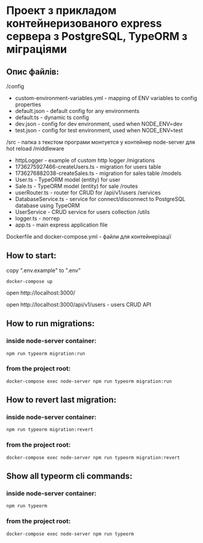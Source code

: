 # Проект з прикладом контейнеризованого express сервера з PostgreSQL, TypeORM з міграціями

## Опис файлів:
/config
* custom-environment-variables.yml - mapping of ENV variables to config properties
* default.json - default config for any environments
* default.ts - dynamic ts config
* dev.json - config for dev environment, used when NODE_ENV=dev
* test.json - config for test environment, used when NODE_ENV=test

/src  - папка з текстом програми монтуется у контейнер node-server для hot reload
  /middleware
  * httpLogger - example of custom http logger
  /migrations
  * 1736275927466-createUsers.ts - migration for users table
  * 1736276882038-createSales.ts - migration for sales table
  /models
  * User.ts - TypeORM model (entity) for user
  * Sale.ts - TypeORM model (entity) for sale
  /routes
  * userRouter.ts - router for CRUD for /api/v1/users
  /services
  * DatabaseService.ts - service for connect/disconnect to PostgreSQL database using TypeORM
  * UserService - CRUD service for users collection
  /utils
  * logger.ts - логгер
  * app.ts  - main express application file

Dockerfile and docker-compose.yml - файли для контейнерізації

## How to start:
  copy ".env.example" to ".env"

```
docker-compose up
```
open http://localhost:3000/

open http://localhost:3000/api/v1/users - users CRUD API


## How to run migrations:
### inside node-server container:
```
npm run typeorm migration:run
```
### from the project root:
```
docker-compose exec node-server npm run typeorm migration:run
```

## How to revert last migration:
### inside node-server container:
```
npm run typeorm migration:revert
```
### from the project root:
```
docker-compose exec node-server npm run typeorm migration:revert
```

## Show all typeorm cli commands:
### inside node-server container:
```
npm run typeorm
```
### from the project root:
```
docker-compose exec node-server npm run typeorm
```